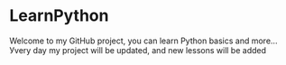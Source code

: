 # LearnPython
Welcome to my GitHub project, you can learn Python basics and more... Уvery day my project will be updated, and new lessons will be added
